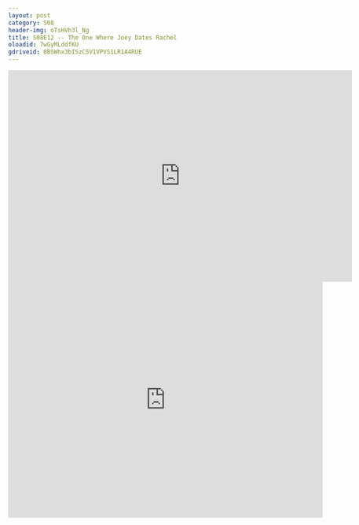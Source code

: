 ```yaml
---
layout: post 
category: S08 
header-img: oTsHVh3l_Ng 
title: S08E12 -- The One Where Joey Dates Rachel 
oloadid: 7wGyMLddfKU 
gdriveid: 0B5Whx3bISzC5V1VPVS1LR1A4RUE 
--- 
```

<!--more--> 
<iframe src='https://openload.co/embed/7wGyMLddfKU/' width='700' height='430' frameborder='0' scrolling='no' allowfullscreen='allowfullscreen'></iframe> 
<iframe src='https://drive.google.com/file/d/0B5Whx3bISzC5V1VPVS1LR1A4RUE/preview' width='640' height='480' frameborder='0' scrolling='no' allowfullscreen='allowfullscreen'></iframe> 